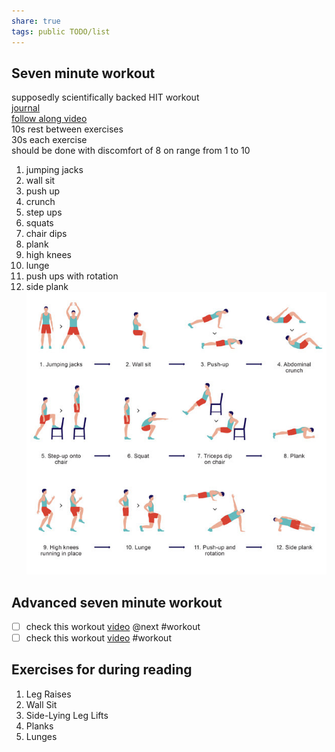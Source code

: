 ```yaml
---  
share: true  
tags: public TODO/list  
---  
```

## Seven minute workout  
supposedly scientifically backed HIT workout  
[journal](https://journals.lww.com/acsm-healthfitness/Fulltext/2013/05000/HIGH_INTENSITY_CIRCUIT_TRAINING_USING_BODY_WEIGHT_.5.aspx)  
[follow along video](https://www.youtube.com/watch?app=desktop&v=Jru5B044HOs)  
10s rest between exercises  
30s each exercise  
should be done with discomfort of 8 on range from 1 to 10  
1. jumping jacks  
2. wall sit  
3. push up  
4. crunch  
5. step ups  
6. squats  
7. chair dips  
8. plank  
9. high knees  
10. lunge  
11. push ups with rotation  
12. side plank  
![Pasted image 20230330111209.png](./resources/health/images/Pasted%20image%2020230330111209.png)  
  
## Advanced seven minute workout  
- [ ] check this workout [video](https://archive.nytimes.com/well.blogs.nytimes.com/2014/10/24/the-advanced-7-minute-workout/) @next #workout  
- [ ] check this workout [video](https://www.youtube.com/watch?v=zMksE9OKvTM&embeds_euri=https%3A%2F%2Fgetpocket.com%2F&feature=emb_title) #workout  
  
## Exercises for during reading  
1. Leg Raises  
2. Wall Sit  
3. Side-Lying Leg Lifts  
4. Planks  
5. Lunges